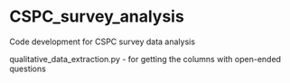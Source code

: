 # CSPC_survey_analysis
Code development for CSPC survey data analysis

qualitative_data_extraction.py - for getting the columns with open-ended questions
